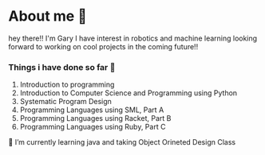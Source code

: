# About me 🚀

hey there!! I'm Gary I have interest in robotics and machine learning looking forward to working on cool projects in the coming future!! 

### Things i have done so far 🌟
1) Introduction to programming 	
2) Introduction to Computer Science and Programming using Python
3) Systematic Program Design
4) Programming Languages using SML, Part A
5) Programming Languages using Racket, Part B
6) Programming Languages using Ruby, Part C

🌱 I’m currently learning java and taking Object Orineted Design Class
